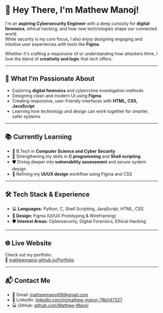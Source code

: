 # 👋 Hey There, I'm Mathew Manoj!

I'm an **aspiring Cybersecurity Engineer** with a deep curiosity for **digital forensics**, ethical hacking, and how new technologies shape our connected world.  
While security is my core focus, I also enjoy designing engaging and intuitive user experiences with tools like **Figma**.

Whether it's crafting a responsive UI or understanding how attackers think, I love the blend of **creativity and logic** that tech offers.

---

## 🎯 What I’m Passionate About

- Exploring **digital forensics** and cybercrime investigation methods  
- Designing clean and modern UI using **Figma**  
- Creating responsive, user-friendly interfaces with **HTML, CSS, JavaScript**  
- Learning how technology and design can work together for smarter, safer systems

---

## 📚 Currently Learning

- 📘 B.Tech in **Computer Science and Cyber Security**  
- 🧠 Strengthening my skills in **C programming** and **Shell scripting**  
- 🛡️ Diving deeper into **vulnerability assessment** and secure system design  
- 🎨 Refining my **UI/UX design** workflow using Figma and CSS

---

## 🛠️ Tech Stack & Experience

- 💻 **Languages:** Python, C, Shell Scripting, JavaScript, HTML, CSS  
- 🎨 **Design:** Figma (UI/UX Prototyping & Wireframing)  
- 🛡️ **Interest Areas:** Cybersecurity, Digital Forensics, Ethical Hacking

---

## 🌐 Live Website

Check out my portfolio:  
🔗 [mathewmanoj.github.io/Portfolio](https://mathewmanoj.github.io/Portfolio)

---

## 📬 Contact Me

- 📧 Gmail: [mathewmanoj09@gmail.com](mailto:mathewmanoj09@gmail.com)  
- 🔗 LinkedIn: [linkedin.com/in/mathew-manoj-78b047327](https://www.linkedin.com/in/mathew-manoj-78b047327?utm_source=share&utm_campaign=share_via&utm_content=profile&utm_medium=android_app)  
- 💻 GitHub: [github.com/Mathew-Manoj](https://github.com/Mathew-Manoj)

